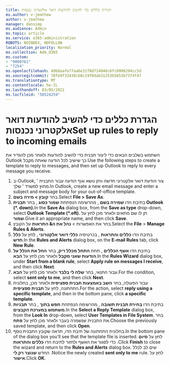 ```yaml
---
title: הגדרת כללים כדי להשיב להודעות דואר אלקטרוני נכנסות
ms.author: v-jmathew
author: v-jmathew
manager: dansimp
ms.audience: Admin
ms.topic: article
ms.service: o365-administration
ROBOTS: NOINDEX, NOFOLLOW
localization_priority: Normal
ms.collection: Adm_O365
ms.custom:
- "9000761"
- "7254"
ms.openlocfilehash: 49b8aafe77aa6e31f8d724046c6fc0996294cc5d
ms.sourcegitcommit: 78fe9f33438cb0c19f0dab31253b5853b73f4f47
ms.translationtype: MT
ms.contentlocale: he-IL
ms.lasthandoff: 03/05/2021
ms.locfileid: "50524259"
---
```

# <a name="set-up-rules-to-reply-to-incoming-emails"></a><span data-ttu-id="c4d18-102">הגדרת כללים כדי להשיב להודעות דואר אלקטרוני נכנסות</span><span class="sxs-lookup"><span data-stu-id="c4d18-102">Set up rules to reply to incoming emails</span></span>

<span data-ttu-id="c4d18-103">השתמש בשלבים הבאים כדי ליצור תבנית כדי להשיב להודעות ולאחר מכן להגדיר את Outlook כך שישיב לכל הודעה שאתה מקבל.</span><span class="sxs-lookup"><span data-stu-id="c4d18-103">Use the following steps to create a template to reply to messages, and then set up Outlook to reply to every message you receive.</span></span>

1. <span data-ttu-id="c4d18-104">ב-Outlook, צור הודעת דואר אלקטרוני חדשה והזן נושא וגוף הודעה עבור התבנית ' מחוץ למשרד ' שלך.</span><span class="sxs-lookup"><span data-stu-id="c4d18-104">In Outlook, create a new email message and enter a subject and message body for your out-of-office template.</span></span>
2. <span data-ttu-id="c4d18-105">בחר **קובץ > מירה בשם**.</span><span class="sxs-lookup"><span data-stu-id="c4d18-105">Select **File > Save As**.</span></span>
3. <span data-ttu-id="c4d18-106">בתיבת הדו **שמירה בשם** , מהרשימה הנפתחת **שמור כסוג** , בחר **תבנית Outlook (\*. down).**</span><span class="sxs-lookup"><span data-stu-id="c4d18-106">In the **Save As** dialog box, from the **Save as type** drop-down, select **Outlook Template (\*.oft).**</span></span> <span data-ttu-id="c4d18-107">תן לו שם מתאים ולאחר מכן לחץ על **שמור**.</span><span class="sxs-lookup"><span data-stu-id="c4d18-107">Give it an appropriate name, and then click **Save**.</span></span>
4. <span data-ttu-id="c4d18-108">בחר את האפשרות  >  **נהל את ה& התראות** על הקובץ.</span><span class="sxs-lookup"><span data-stu-id="c4d18-108">Select the **File** > **Manage Rules & Alerts**.</span></span>
5. <span data-ttu-id="c4d18-109">בתיבת הדו **כללים והתראות** , בכרטיסיה **כללי דואר אלקטרוני** , לחץ על **כלל חדש**.</span><span class="sxs-lookup"><span data-stu-id="c4d18-109">In the **Rules and Alerts** dialog box, on the **E-mail Rules** tab, click **New Rule**.</span></span>
6. <span data-ttu-id="c4d18-110">בתיבת הדו **אשף הכללים** , תחת **התחל מכלל ריק**, בחר **החל את הכלל על הודעות שאני מקבל** ולאחר מכן לחץ על **הבא**.</span><span class="sxs-lookup"><span data-stu-id="c4d18-110">In the **Rules Wizard** dialog box, under **Start from a blank rule**, select **Apply rule on messages I receive**, and then click **Next**.</span></span>
7. <span data-ttu-id="c4d18-111">עבור התנאי, בחר **שלח לי בלבד** ולאחר מכן לחץ על **הבא**.</span><span class="sxs-lookup"><span data-stu-id="c4d18-111">For the condition, select **sent only to me**, and then click **Next**.</span></span>
8. <span data-ttu-id="c4d18-112">עבור הפעולה, בחר **השב באמצעות תבנית ספציפית** ולאחר מכן, בחלונית התחתונה, לחץ על **תבנית ספציפית**.</span><span class="sxs-lookup"><span data-stu-id="c4d18-112">For the action, select **reply using a specific template**, and then in the bottom pane, click **a specific template**.</span></span>
9. <span data-ttu-id="c4d18-113">בתיבת הדו **בחירת תבנית תשובה** , מהרשימה הנפתחת **חפש בתוך** , בחר **תבניות משתמש במערכת הקבצים**.</span><span class="sxs-lookup"><span data-stu-id="c4d18-113">In the **Select a Reply Template** dialog box, from the **Look In** drop-down, select **User Templates in File System**.</span></span> <span data-ttu-id="c4d18-114">בחר את התבנית שנשמרה בעבר ולאחר מכן לחץ על **פתח**.</span><span class="sxs-lookup"><span data-stu-id="c4d18-114">Choose the previously saved template, and then click **Open**.</span></span>
10. <span data-ttu-id="c4d18-115">בחלונית התחתונה של תיבת הדו, תראה שקובץ התבנית נוסף.</span><span class="sxs-lookup"><span data-stu-id="c4d18-115">In the bottom pane of the dialog box you'll see that the template file is inserted.</span></span> <span data-ttu-id="c4d18-116">לחץ על **סיום** כדי לסגור את האשף ולחזור לתיבת הדו **כללים והתראות** .</span><span class="sxs-lookup"><span data-stu-id="c4d18-116">Click **Finish** to close the wizard and return to the **Rules and Alerts** dialog box.</span></span> <span data-ttu-id="c4d18-117">שים לב לכלל החדש **שנוצר רק לי** .</span><span class="sxs-lookup"><span data-stu-id="c4d18-117">Notice the newly created **sent only to me** rule.</span></span> <span data-ttu-id="c4d18-118">לחץ על **אישור**.</span><span class="sxs-lookup"><span data-stu-id="c4d18-118">Click **OK**.</span></span>
